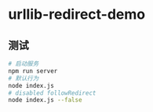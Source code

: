 # urllib-redirect-demo

## 测试

```bash
# 启动服务
npm run server
# 默认行为
node index.js
# disabled followRedirect
node index.js --false
```
